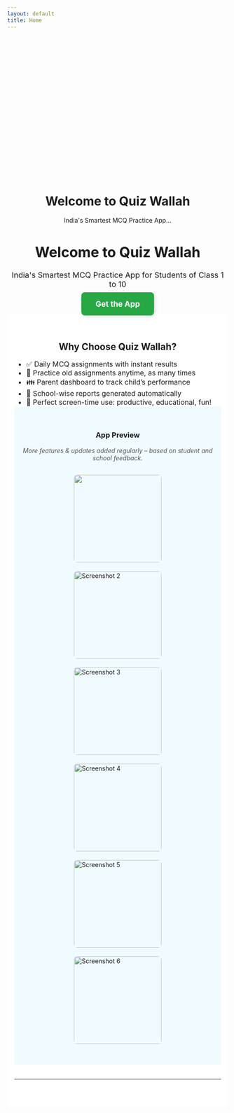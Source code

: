 ```yaml
---
layout: default
title: Home
---
```

<!-- 👇 STEP 1: Paste banner slider code here -->
<div class="banner-slider">
  <div class="slide fade">
    <img src="/assets/images/banner1.jpg" />
  </div>
  <div class="slide fade">
    <img src="/assets/images/banner2.jpg" />
  </div>
  <div class="slide fade">
    <img src="/assets/images/banner3.jpg" />
  </div>
</div>

<style>
.banner-slider {
  max-width: 100%;
  height: 320px;
  position: relative;
  overflow: hidden;
}
.slide {
  display: none;
  position: absolute;
  width: 100%;
  height: 100%;
}
.slide img {
  width: 100%;
  height: 100%;
  object-fit: cover;
}
.fade {
  animation: fadeEffect 1s;
}
@keyframes fadeEffect {
  from { opacity: 0.4 }
  to { opacity: 1 }
}
</style>

<script>
let slideIndex = 0;
showSlides();
function showSlides() {
  const slides = document.getElementsByClassName("slide");
  for (let i = 0; i < slides.length; i++) {
    slides[i].style.display = "none";
  }
  slideIndex++;
  if (slideIndex > slides.length) {slideIndex = 1}
  slides[slideIndex - 1].style.display = "block";
  setTimeout(showSlides, 3000);
}
</script>

<!-- 👇 STEP 2: Existing hero content below -->
<h1 style="text-align: center;">Welcome to Quiz Wallah</h1>
<p style="text-align: center;">India's Smartest MCQ Practice App...</p>

<h1 style="text-align: center; font-size: 2rem; text-shadow: 1px 1px 2px rgba(0,0,0,0.1);">
  Welcome to Quiz Wallah
</h1>


<p style="text-align: center; font-size: 1.1rem;">
  India's Smartest MCQ Practice App for Students of Class 1 to 10
</p>
<p style="text-align: center; margin-top: 1.5rem;">
  <a href="#"
     style="background-color: #28a745; color: white; padding: 16px 32px; font-size: 1.1rem;
            text-decoration: none; border-radius: 8px; font-weight: bold;
            box-shadow: 2px 2px 8px rgba(0,0,0,0.15);
            transition: all 0.2s ease;"
     onmouseover="this.style.backgroundColor='#218838'; this.style.transform='scale(1.05)';"
     onmouseout="this.style.backgroundColor='#28a745'; this.style.transform='scale(1)';">
    Get the App
  </a>
</p>


<div style="background-color: white; padding: 2rem 1rem;">
  <h2 style="text-align: center;">Why Choose Quiz Wallah?</h2>
<ul style="max-width: 700px; margin: auto; font-size: 1rem;">
  <li>✅ Daily MCQ assignments with instant results</li>
  <li>🔁 Practice old assignments anytime, as many times</li>
  <li>👪 Parent dashboard to track child’s performance</li>
  <li>🏫 School-wise reports generated automatically</li>
  <li>🎯 Perfect screen-time use: productive, educational, fun!</li>
</ul>


<div style="background-color: #f0fbff; padding: 2rem 1rem;">
  <h3 style="text-align: center;">App Preview</h3>
  <p style="text-align: center; margin-top: 1rem; font-style: italic; color: #555;">
  More features & updates added regularly – based on student and school feedback.
</p>

  <div style="display: flex; flex-wrap: wrap; justify-content: center; gap: 20px; padding: 1rem;">
    <img src="/assets/images/screenshot1.png" style="width: 200px; border-radius: 8px;" />
   <img src="/assets/images/screenshot2.png" alt="Screenshot 2" style="width: 200px; border-radius: 8px;" />
  <img src="/assets/images/screenshot3.png" alt="Screenshot 3" style="width: 200px; border-radius: 8px;" />
  <img src="/assets/images/screenshot4.png" alt="Screenshot 4" style="width: 200px; border-radius: 8px;" />
  <img src="/assets/images/screenshot5.png" alt="Screenshot 5" style="width: 200px; border-radius: 8px;" />
  <img src="/assets/images/screenshot6.png" alt="Screenshot 6" style="width: 200px; border-radius: 8px;" />
  </div>
</div>


<hr style="margin: 2rem 0;" />

